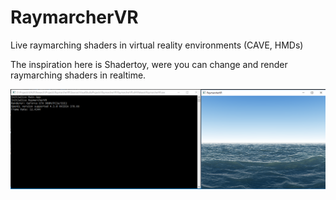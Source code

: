 # RaymarcherVR

Live raymarching shaders in virtual reality environments (CAVE, HMDs)

The inspiration here is Shadertoy, were you can change and render raymarching shaders in realtime.

![RAYMARCHER](https://github.com/iebeid/RaymarcherVR/blob/master/raymarcher.png "RAYMARCHER")
